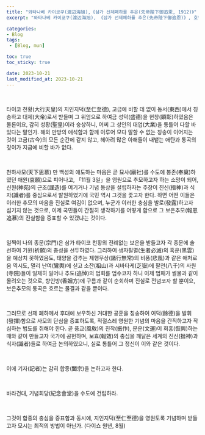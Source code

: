 ```yaml
---
title: "와타나베 카이쿄쿠(渡辺海旭),《삼가 선제폐하를 추은(先帝陛下御追恩, 1912)》"
excerpt: "와타나베 카이쿄쿠(渡辺海旭), 《삼가 선제폐하를 추은(先帝陛下御追恩)》, 호월전집(壺月全集, 1933)에서 옮김, 호월전집간행회(壺月全集刊行会), 1912."

categories:
- Blog
tags:
 - [Blog, mun]

toc: true
toc_sticky: true

date: 2023-10-21
last_modified_at: 2023-10-21
---
```


&nbsp;

타이코 천황(大行天皇)의 지인지덕(至仁至德), 고금에 비할 데 없이 동서(東西)에서 칭송하고 대제(大帝)로서 받들며 그 위엄으로 하여금 성덕(盛德)을 현창(顕彰)하였음은 물론이요, 감히 성황(聖皇)이라 숭상하니, 어찌 그 성인의 대업(大業)을 통틀어 다할 바 있다는 말인가. 해외 만방의 애석함과 함께 이루어 모다 말할 수 없는 칭송이 이어지는 것이 고금(古今)의 모든 순간에 같지 않고, 헤아려 많은 아해들이 내뱉는 애탄과 통곡의 깊이가 지금에 비할 바가 없다.

&nbsp;

천하사모(天下思慕) 만 백성의 애도하는 마음은 곧 묘사(廟社)를 수도에 봉존(奉奠)하였던 애원(哀願)으로 피어나고, 「11월 3일」을 영원으로 추모하고자 하는 소망이 되어, 신원(神苑)의 근조(謹造)를 여기거나 기념 동상을 설립하자는 주장이 진신(搢神)과 식자(識者)를 중심으로서 발원하였기에 국민 역시 그것을 좇고자 한다. 하면 어떤 이들은 이러한 추모의 마음을 진실로 여김이 없으며, 누군가 이러한 충심을 발로(發露)하고자 섬기지 않는 것으로, 이제 국민들이 간절히 생각하기를 어떻게 함으로 그 보은추모(報恩追慕)의 진실함을 증표할 수 있겠냐는 것이다.

&nbsp;

일찍이 나의 종문(宗門)은 삼가 타이코 천황의 전례없는 보은을 받들고자 각 종문에 솔선하여 기원(祈願)의 충성을 선두하였다. 그리하여 생자필멸(生者必滅)의 흑운(黑雲)을 예상치 못하였음도, 태양을 감추는 제행무상(諸行無常)의 비풍(悲風)과 같은 애처로움 역시도, 멀리 난여(鸞輿)에 싣고 소잔(祖山)과 시바타케(芝嶽)에 팔천(八千)의 사원(寺院)들이 일제히 일어나 추도(追悼)의 법회를 엄수코자 하니 이제 범패가 썰물과 같이 몰려오는 것으로, 향인방(香姻方)에 구름과 같이 순회하며 진실로 전념코자 할 뿐이요, 보은추모의 통곡은 흐르는 물결과 같을 뿐이다.

&nbsp;

그러므로 선제 폐하께서 후대에 보우하신 거대한 공훈을 칭송하여 여덕(餘德)을 발휘(發揮)함으로 사모의 단심을 증표하도록, 적절스레 영원한 기념의 마음을 간직하고자 작심하는 법도를 취해야 한다. 곧 풍교(風敎)의 진작(振作), 문운(文運)이 회흥(恢興)하는 때와 같이 만들고자 국가에 공헌하며, 보효(報效)의 충심을 깨달은 세계의 진신(搢神)과 식자(識者)들로 하여금 논의하였으니, 실로 통틀어 그 정신이 이와 같은 것이다.

&nbsp;

이에 기자(記者)는 감히 합종(闔宗)을 논하고자 한다.

&nbsp;

바라건대, 기념회당(紀念會堂)을 수도에 건립하라.

&nbsp;

그것이 합종의 충심을 증표함과 동시에, 지인지덕(至仁至德)을 영원토록 기념하며 받들고자 모시는 최적의 방법이 아닌가.
(다이쇼 원년, 8월)
